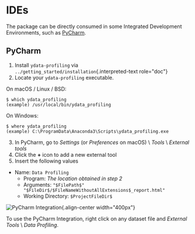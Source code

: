 # IDEs

The package can be directly consumed in some Integrated Development
Environments, such as [PyCharm](https://www.jetbrains.com/pycharm/).

## PyCharm

1.  Install `ydata-profiling` via
    `../getting_started/installation`{.interpreted-text role="doc"}
2.  Locate your `ydata-profiling` executable.

 On macOS / Linux / BSD:

 ``` console
 $ which ydata_profiling
 (example) /usr/local/bin/ydata_profiling
 ```

 On Windows:

 ``` console
 $ where ydata_profiling
 (example) C:\ProgramData\Anaconda3\Scripts\ydata_profiling.exe
 ```

3.  In PyCharm, go to *Settings* (or *Preferences* on macOS) \ *Tools*
    \ *External tools*
4.  Click the **+** icon to add a new external tool
5.  Insert the following values

 -   Name: `Data Profiling`
     -   Program: *The location obtained in step 2*
     -   Arguments:
         `"$FilePath$" "$FileDir$/$FileNameWithoutAllExtensions$_report.html"`
     -   Working Directory: `$ProjectFileDir$`

![PyCharm Integration](https://ydata-profiling.ydata.ai/docs/assets/pycharm-integration.png%20##change%20this%20image){.align-center
width="400px"}

To use the PyCharm Integration, right click on any dataset file and
*External Tools* \ *Data Profiling*.
